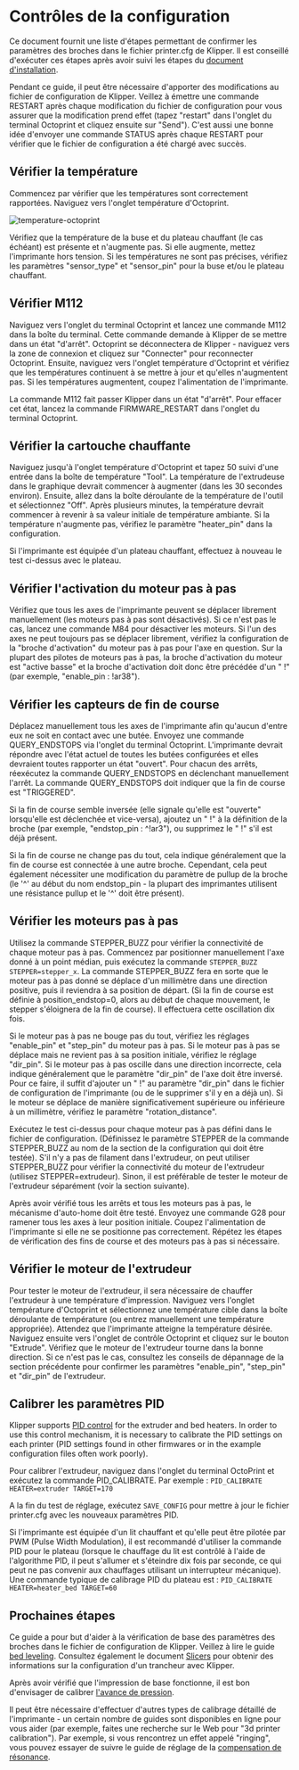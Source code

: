 # Contrôles de la configuration

Ce document fournit une liste d'étapes permettant de confirmer les paramètres des broches dans le fichier printer.cfg de Klipper. Il est conseillé d'exécuter ces étapes après avoir suivi les étapes du [document d'installation](Installation.md).

Pendant ce guide, il peut être nécessaire d'apporter des modifications au fichier de configuration de Klipper. Veillez à émettre une commande RESTART après chaque modification du fichier de configuration pour vous assurer que la modification prend effet (tapez "restart" dans l'onglet du terminal Octoprint et cliquez ensuite sur "Send"). C'est aussi une bonne idée d'envoyer une commande STATUS après chaque RESTART pour vérifier que le fichier de configuration a été chargé avec succès.

## Vérifier la température

Commencez par vérifier que les températures sont correctement rapportées. Naviguez vers l'onglet température d'Octoprint.

![temperature-octoprint](img/octoprint-temperature.png)

Vérifiez que la température de la buse et du plateau chauffant (le cas échéant) est présente et n'augmente pas. Si elle augmente, mettez l'imprimante hors tension. Si les températures ne sont pas précises, vérifiez les paramètres "sensor_type" et "sensor_pin" pour la buse et/ou le plateau chauffant.

## Vérifier M112

Naviguez vers l'onglet du terminal Octoprint et lancez une commande M112 dans la boîte du terminal. Cette commande demande à Klipper de se mettre dans un état "d'arrêt". Octoprint se déconnectera de Klipper - naviguez vers la zone de connexion et cliquez sur "Connecter" pour reconnecter Octoprint. Ensuite, naviguez vers l'onglet température d'Octoprint et vérifiez que les températures continuent à se mettre à jour et qu'elles n'augmentent pas. Si les températures augmentent, coupez l'alimentation de l'imprimante.

La commande M112 fait passer Klipper dans un état "d'arrêt". Pour effacer cet état, lancez la commande FIRMWARE_RESTART dans l'onglet du terminal Octoprint.

## Vérifier la cartouche chauffante

Naviguez jusqu'à l'onglet température d'Octoprint et tapez 50 suivi d'une entrée dans la boîte de température "Tool". La température de l'extrudeuse dans le graphique devrait commencer à augmenter (dans les 30 secondes environ). Ensuite, allez dans la boîte déroulante de la température de l'outil et sélectionnez "Off". Après plusieurs minutes, la température devrait commencer à revenir à sa valeur initiale de température ambiante. Si la température n'augmente pas, vérifiez le paramètre "heater_pin" dans la configuration.

Si l'imprimante est équipée d'un plateau chauffant, effectuez à nouveau le test ci-dessus avec le plateau.

## Vérifier l'activation du moteur pas à pas

Vérifiez que tous les axes de l'imprimante peuvent se déplacer librement manuellement (les moteurs pas à pas sont désactivés). Si ce n'est pas le cas, lancez une commande M84 pour désactiver les moteurs. Si l'un des axes ne peut toujours pas se déplacer librement, vérifiez la configuration de la "broche d'activation" du moteur pas à pas pour l'axe en question. Sur la plupart des pilotes de moteurs pas à pas, la broche d'activation du moteur est "active basse" et la broche d'activation doit donc être précédée d'un " !" (par exemple, "enable_pin : !ar38").

## Vérifier les capteurs de fin de course

Déplacez manuellement tous les axes de l'imprimante afin qu'aucun d'entre eux ne soit en contact avec une butée. Envoyez une commande QUERY_ENDSTOPS via l'onglet du terminal Octoprint. L'imprimante devrait répondre avec l'état actuel de toutes les butées configurées et elles devraient toutes rapporter un état "ouvert". Pour chacun des arrêts, réexécutez la commande QUERY_ENDSTOPS en déclenchant manuellement l'arrêt. La commande QUERY_ENDSTOPS doit indiquer que la fin de course est "TRIGGERED".

Si la fin de course semble inversée (elle signale qu'elle est "ouverte" lorsqu'elle est déclenchée et vice-versa), ajoutez un " !" à la définition de la broche (par exemple, "endstop_pin : ^!ar3"), ou supprimez le " !" s'il est déjà présent.

Si la fin de course ne change pas du tout, cela indique généralement que la fin de course est connectée à une autre broche. Cependant, cela peut également nécessiter une modification du paramètre de pullup de la broche (le '^' au début du nom endstop_pin - la plupart des imprimantes utilisent une résistance pullup et le '^' doit être présent).

## Vérifier les moteurs pas à pas

Utilisez la commande STEPPER_BUZZ pour vérifier la connectivité de chaque moteur pas à pas. Commencez par positionner manuellement l'axe donné à un point médian, puis exécutez la commande `STEPPER_BUZZ STEPPER=stepper_x`. La commande STEPPER_BUZZ fera en sorte que le moteur pas à pas donné se déplace d'un millimètre dans une direction positive, puis il reviendra à sa position de départ. (Si la fin de course est définie à position_endstop=0, alors au début de chaque mouvement, le stepper s'éloignera de la fin de course). Il effectuera cette oscillation dix fois.

Si le moteur pas à pas ne bouge pas du tout, vérifiez les réglages "enable_pin" et "step_pin" du moteur pas à pas. Si le moteur pas à pas se déplace mais ne revient pas à sa position initiale, vérifiez le réglage "dir_pin". Si le moteur pas à pas oscille dans une direction incorrecte, cela indique généralement que le paramètre "dir_pin" de l'axe doit être inversé. Pour ce faire, il suffit d'ajouter un " !" au paramètre "dir_pin" dans le fichier de configuration de l'imprimante (ou de le supprimer s'il y en a déjà un). Si le moteur se déplace de manière significativement supérieure ou inférieure à un millimètre, vérifiez le paramètre "rotation_distance".

Exécutez le test ci-dessus pour chaque moteur pas à pas défini dans le fichier de configuration. (Définissez le paramètre STEPPER de la commande STEPPER_BUZZ au nom de la section de la configuration qui doit être testée). S'il n'y a pas de filament dans l'extrudeur, on peut utiliser STEPPER_BUZZ pour vérifier la connectivité du moteur de l'extrudeur (utilisez STEPPER=extrudeur). Sinon, il est préférable de tester le moteur de l'extrudeur séparément (voir la section suivante).

Après avoir vérifié tous les arrêts et tous les moteurs pas à pas, le mécanisme d'auto-home doit être testé. Envoyez une commande G28 pour ramener tous les axes à leur position initiale. Coupez l'alimentation de l'imprimante si elle ne se positionne pas correctement. Répétez les étapes de vérification des fins de course et des moteurs pas à pas si nécessaire.

## Vérifier le moteur de l'extrudeur

Pour tester le moteur de l'extrudeur, il sera nécessaire de chauffer l'extrudeur à une température d'impression. Naviguez vers l'onglet température d'Octoprint et sélectionnez une température cible dans la boîte déroulante de température (ou entrez manuellement une température appropriée). Attendez que l'imprimante atteigne la température désirée. Naviguez ensuite vers l'onglet de contrôle Octoprint et cliquez sur le bouton "Extrude". Vérifiez que le moteur de l'extrudeur tourne dans la bonne direction. Si ce n'est pas le cas, consultez les conseils de dépannage de la section précédente pour confirmer les paramètres "enable_pin", "step_pin" et "dir_pin" de l'extrudeur.

## Calibrer les paramètres PID

Klipper supports [PID control](https://en.wikipedia.org/wiki/PID_controller) for the extruder and bed heaters. In order to use this control mechanism, it is necessary to calibrate the PID settings on each printer (PID settings found in other firmwares or in the example configuration files often work poorly).

Pour calibrer l'extrudeur, naviguez dans l'onglet du terminal OctoPrint et exécutez la commande PID_CALIBRATE. Par exemple : `PID_CALIBRATE HEATER=extruder TARGET=170`

A la fin du test de réglage, exécutez `SAVE_CONFIG` pour mettre à jour le fichier printer.cfg avec les nouveaux paramètres PID.

Si l'imprimante est équipée d'un lit chauffant et qu'elle peut être pilotée par PWM (Pulse Width Modulation), il est recommandé d'utiliser la commande PID pour le plateau (lorsque le chauffage du lit est contrôlé à l'aide de l'algorithme PID, il peut s'allumer et s'éteindre dix fois par seconde, ce qui peut ne pas convenir aux chauffages utilisant un interrupteur mécanique). Une commande typique de calibrage PID du plateau est : `PID_CALIBRATE HEATER=heater_bed TARGET=60`

## Prochaines étapes

Ce guide a pour but d'aider à la vérification de base des paramètres des broches dans le fichier de configuration de Klipper. Veillez à lire le guide [bed leveling](Bed_Level.md). Consultez également le document [Slicers](Slicers.md) pour obtenir des informations sur la configuration d'un trancheur avec Klipper.

Après avoir vérifié que l'impression de base fonctionne, il est bon d'envisager de calibrer [l'avance de pression](Pressure_Advance.md).

Il peut être nécessaire d'effectuer d'autres types de calibrage détaillé de l'imprimante - un certain nombre de guides sont disponibles en ligne pour vous aider (par exemple, faites une recherche sur le Web pour "3d printer calibration"). Par exemple, si vous rencontrez un effet appelé "ringing", vous pouvez essayer de suivre le guide de réglage de la [compensation de résonance](Resonance_Compensation.md).
